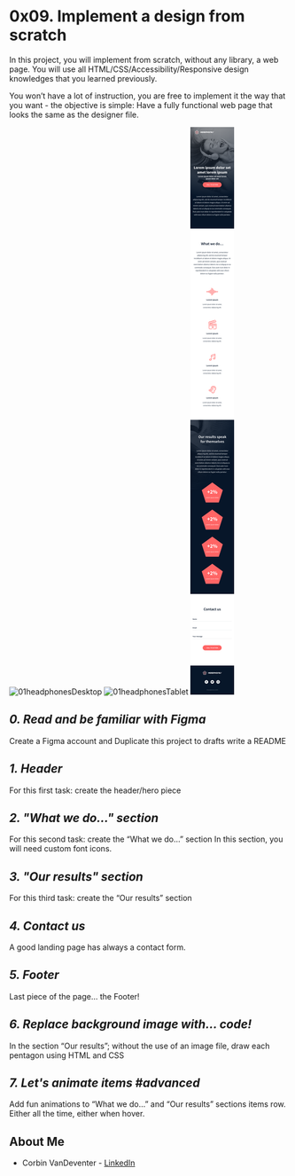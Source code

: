 # **0x09. Implement a design from scratch**

In this project, you will implement from scratch, without any library, a web page. You will use all HTML/CSS/Accessibility/Responsive design knowledges that you learned previously.

You won’t have a lot of instruction, you are free to implement it the way that you want - the objective is simple: Have a fully functional web page that looks the same as the designer file.

![01headphonesDesktop](./images/01_headphones_desktop@2x.png)
![01headphonesTablet](./images/01_headphones_tablet@2x.png)
![01headphonesMobile](./images/01_headphones_mobile@2x.png)

## *0. Read and be familiar with Figma*

Create a Figma account and Duplicate this project to drafts
write a README

## *1. Header*

For this first task: create the header/hero piece

## *2. "What we do..." section*

For this second task: create the “What we do…” section
In this section, you will need custom font icons.

## *3. "Our results" section*

For this third task: create the “Our results” section

## *4. Contact us*

A good landing page has always a contact form.

## *5. Footer*

Last piece of the page… the Footer!

## *6. Replace background image with... code!*

In the section “Our results”; without the use of an image file, draw each pentagon using HTML and CSS

## *7. Let's animate items #advanced*

Add fun animations to “What we do…” and “Our results” sections items row. Either all the time, either when hover.

## About Me

* Corbin VanDeventer - [LinkedIn](https://www.linkedin.com/in/corbin-vandeventer-6551b71a9/)

